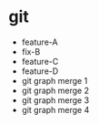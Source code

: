 # git
 - feature-A
 - fix-B
 - feature-C
 - feature-D
 - git graph merge 1
 - git graph merge 2
 - git graph merge 3
 - git graph merge 4
